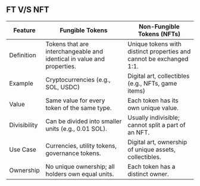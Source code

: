 ## FT V/S NFT

| Feature            | Fungible Tokens                        | Non-Fungible Tokens (NFTs)            |
|--------------------|----------------------------------------|---------------------------------------|
| Definition         | Tokens that are interchangeable and identical in value and properties. | Unique tokens with distinct properties and cannot be exchanged 1:1. |
| Example            | Cryptocurrencies (e.g., SOL, USDC)     | Digital art, collectibles (e.g., NFTs, game items) |
| Value              | Same value for every token of the same type. | Each token has its own unique value.  |
| Divisibility       | Can be divided into smaller units (e.g., 0.01 SOL). | Usually indivisible; cannot split a part of an NFT. |
| Use Case           | Currencies, utility tokens, governance tokens. | Digital art, ownership of unique assets, collectibles. |
| Ownership          | No unique ownership; all holders own equal units. | Each token has a distinct owner. |
